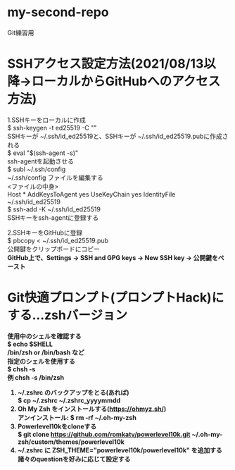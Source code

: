 # my-second-repo
Git練習用

# SSHアクセス設定方法(2021/08/13以降->ローカルからGitHubへのアクセス方法)
1.SSHキーをローカルに作成 <br>
$ ssh-keygen -t ed25519 -C "<email>" <br>
  SSHキーが ~/.ssh/id_ed25519と、SSHキーが ~/.ssh/id_ed25519.pubに作成される <br>
$ eval "$(ssh-agent -s)" <br>
  ssh-agentを起動させる <br>
$ subl ~/.ssh/config <br>
  ~/.ssh/config ファイルを編集する <br>
  <ファイルの中身> <br>
    Host *
      AddKeysToAgent yes
      UseKeyChain yes
      IdentityFile ~/.ssh/id_ed25519 <br>
$ ssh-add -K ~/.ssh/id_ed25519 <br>
    SSHキーをssh-agentに登録する <br>

2.SSHキーをGitHubに登録 <br>
$ pbcopy < ~/.ssh/id_ed25519.pub <br>
  公開鍵をクリップボードにコピー <br>
<b>GitHub上で、Settings -> SSH and GPG keys -> New SSH key -> 公開鍵をペースト<b> <br>
      
# Git快適プロンプト(プロンプトHack)にする...zshバージョン
使用中のシェルを確認する <br>
  $ echo $SHELL <br>
  /bin/zsh or /bin/bash など <br>
指定のシェルを使用する <br>
  $ chsh -s <shell> <br>
  例 chsh -s /bin/zsh <br>

1. ~/.zshrc のバックアップをとる(あれば) <br>
  $ cp ~/.zshrc ~/.zshrc_yyyymmdd <br>
2. Oh My Zsh をインストールする(https://ohmyz.sh/) <br>
  アンインストール: $ rm -rf ~/.oh-my-zsh <br>
3. Powerlevel10kをcloneする <br>
  $ git clone https://github.com/romkatv/powerlevel10k.git ~/.oh-my-zsh/custom/themes/powerlevel10k <br>
4. ~/.zshrc に ZSH_THEME="powerlevel10k/powerlevel10k" を追加する <br>
  諸々のquestionを好みに応じて設定する

  





  

